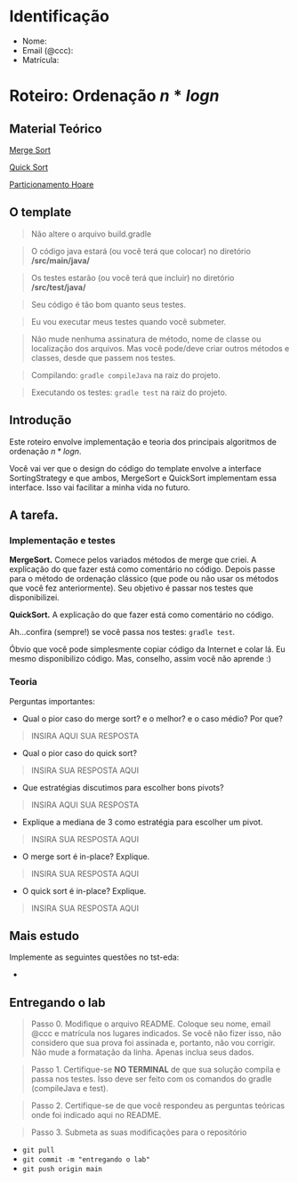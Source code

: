 # Identificação

* Nome: 
* Email (@ccc): 
* Matrícula: 

# Roteiro: Ordenação $n*logn$

## Material Teórico 

[Merge Sort](https://joaoarthurbm.github.io/eda/posts/merge-sort/)

[Quick Sort](https://joaoarthurbm.github.io/eda/posts/quick-sort/)

[Particionamento Hoare](https://joaoarthurbm.github.io/eda/posts/particionamento-hoare/)

## O template

> Não altere o arquivo build.gradle

> O código java estará (ou você terá que colocar) no diretório **/src/main/java/**

> Os testes estarão (ou você terá que incluir) no diretório **/src/test/java/**

> Seu código é tão bom quanto seus testes.

> Eu vou executar meus testes quando você submeter.

> Não mude nenhuma assinatura de método, nome de classe ou localização dos arquivos. Mas você pode/deve criar outros métodos e classes, desde que passem nos testes.

> Compilando: `gradle compileJava` na raiz do projeto.

> Executando os testes: `gradle test` na raiz do projeto.

## Introdução

Este roteiro envolve implementação e teoria dos principais algoritmos de ordenação $n*logn$.

Você vai ver que o design do código do template envolve a interface SortingStrategy e que ambos, MergeSort e QuickSort implementam essa interface. Isso vai facilitar a minha vida no futuro.

## A tarefa. 

### Implementação e testes


**MergeSort.** Comece pelos variados métodos de merge que criei. A explicação do que fazer está como comentário no código. Depois passe para o método de ordenação clássico (que pode ou não usar os métodos que você fez anteriormente). Seu objetivo é passar nos testes que disponibilizei.

**QuickSort.** A explicação do que fazer está como comentário no código.

Ah...confira (sempre!) se você passa nos testes: `gradle test`.

Óbvio que você pode simplesmente copiar código da Internet e colar lá. Eu mesmo disponibilizo código. Mas, conselho, assim você não aprende :)

### Teoria

Perguntas importantes:
  
  * Qual o pior caso do merge sort? e o melhor? e o caso médio? Por que?

  > INSIRA AQUI SUA RESPOSTA
  
  * Qual o pior caso do quick sort?

  > INSIRA SUA RESPOSTA AQUI

  * Que estratégias discutimos para escolher bons pivots?

  > INSIRA AQUI SUA RESPOSTA

  * Explique a mediana de 3 como estratégia para escolher um pivot.

  > INSIRA SUA RESPOSTA AQUI

  * O merge sort é in-place? Explique.

  > INSIRA SUA RESPOSTA AQUI

  * O quick sort é in-place? Explique.

  > INSIRA SUA RESPOSTA AQUI
  
    
## Mais estudo

Implemente as seguintes questões no tst-eda:

* 
## Entregando o lab

> Passo 0. Modifique o arquivo README. Coloque seu nome, email @ccc e matrícula nos lugares indicados. Se você não fizer isso, não considero que sua prova foi assinada e, portanto, não vou corrigir. Não mude a formatação da linha. Apenas inclua seus dados.

> Passo 1. Certifique-se **NO TERMINAL** de que sua solução compila e passa nos testes. Isso deve ser feito com os comandos do gradle (compileJava e test).

> Passo 2. Certifique-se de que você respondeu as perguntas teóricas onde foi indicado aqui no README.

> Passo 3. Submeta as suas modificações para o repositório

  * `git pull`
  * `git commit -m "entregando o lab"`
  * `git push origin main`

